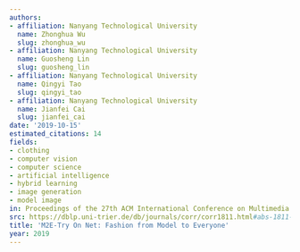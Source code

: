 ```yaml
---
authors:
- affiliation: Nanyang Technological University
  name: Zhonghua Wu
  slug: zhonghua_wu
- affiliation: Nanyang Technological University
  name: Guosheng Lin
  slug: guosheng_lin
- affiliation: Nanyang Technological University
  name: Qingyi Tao
  slug: qingyi_tao
- affiliation: Nanyang Technological University
  name: Jianfei Cai
  slug: jianfei_cai
date: '2019-10-15'
estimated_citations: 14
fields:
- clothing
- computer vision
- computer science
- artificial intelligence
- hybrid learning
- image generation
- model image
in: Proceedings of the 27th ACM International Conference on Multimedia
src: https://dblp.uni-trier.de/db/journals/corr/corr1811.html#abs-1811-08599
title: 'M2E-Try On Net: Fashion from Model to Everyone'
year: 2019
---
```

